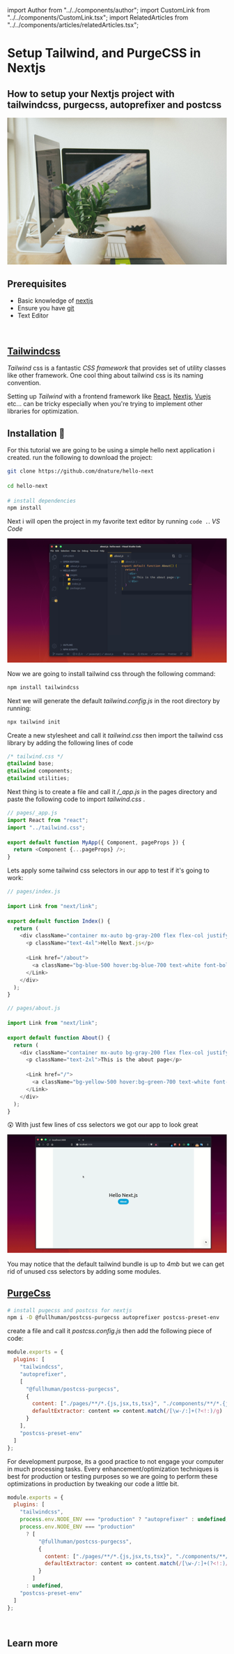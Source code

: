 import Author from "../../components/author";
import CustomLink from "../../components/CustomLink.tsx";
import RelatedArticles from "../../components/articles/relatedArticles.tsx";

# Setup Tailwind, and PurgeCSS in Nextjs

<Author/>

## How to setup your Nextjs project with tailwindcss, purgecss, autoprefixer and postcss

![how-to-setup-tailwind-purgecss-and-nextjs](/images/blog/how-to-setup-tailwind-purgecss-and-nextjs/how-to-setup-tailwind-purgecss-and-nextjs.jpg)

## Prerequisites

- Basic knowledge of [nextjs](https://nextjs.org)
- Ensure you have [git](https://git-scm.com)
- Text Editor

<br/>

## [Tailwindcss](https://tailwindcss.com/)

_Tailwind_ css is a fantastic _CSS framework_ that provides set of utility classes like other framework.
One cool thing about tailwind css is its naming convention.

Setting up _Tailwind_ with a frontend framework like [React](https://reactjs.org), [Nextjs](https://nextjs.org), [Vuejs](https://vuejs.org) etc... can be tricky especially when you're trying to implement other libraries for optimization.

## Installation 👣

For this tutorial we are going to be using a simple hello next application i created. run the following to download the project:

```bash
git clone https://github.com/dnature/hello-next

cd hello-next

# install dependencies
npm install
```

Next i will open the project in my favorite text editor by running `code .`. _VS Code_

![Hello next](/images/blog/how-to-setup-tailwind-purgecss-and-nextjs/hello-next.png)

Now we are going to install tailwind css through the following command:

```bash
npm install tailwindcss
```

Next we will generate the default _tailwind.config.js_ in the root directory by running:

```bash
npx tailwind init
```

Create a new stylesheet and call it _tailwind.css_ then import the tailwind css library by adding the following lines of code

```css
/* tailwind.css */
@tailwind base;
@tailwind components;
@tailwind utilities;
```

Next thing is to create a file and call it _/\_app.js_ in the pages directory and paste the following code to import _tailwind.css_ .

```js
// pages/_app.js
import React from "react";
import "../tailwind.css";

export default function MyApp({ Component, pageProps }) {
  return <Component {...pageProps} />;
}
```

Lets apply some tailwind css selectors in our app to test if it's going to work:

```js
// pages/index.js

import Link from "next/link";

export default function Index() {
  return (
    <div className="container mx-auto bg-gray-200 flex flex-col justify-center items-center h-screen">
      <p className="text-4xl">Hello Next.js</p>

      <Link href="/about">
        <a className="bg-blue-500 hover:bg-blue-700 text-white font-bold py-2 px-4 rounded-full">About</a>
      </Link>
    </div>
  );
}
```

```js
// pages/about.js

import Link from "next/link";

export default function About() {
  return (
    <div className="container mx-auto bg-gray-200 flex flex-col justify-center items-center h-screen">
      <p className="text-2xl">This is the about page</p>

      <Link href="/">
        <a className="bg-yellow-500 hover:bg-green-700 text-white font-bold py-2 px-4 rounded-full">Home</a>
      </Link>
    </div>
  );
}
```

<span className="text-4xl">😲</span> With just few lines of css selectors we got our app to look great

![example gif](/images/blog/how-to-setup-tailwind-purgecss-and-nextjs/tailwind-next.gif)

You may notice that the default tailwind bundle is up to _4mb_ but we can get rid of unused css selectors by adding some modules.

## [PurgeCss](/blog/remove-all-unused-css)

```bash
# install pugecss and postcss for nextjs
npm i -D @fullhuman/postcss-purgecss autoprefixer postcss-preset-env
```

create a file and call it _postcss.config.js_ then add the following piece of code:

```js
module.exports = {
  plugins: [
    "tailwindcss",
    "autoprefixer",
    [
      "@fullhuman/postcss-purgecss",
      {
        content: ["./pages/**/*.{js,jsx,ts,tsx}", "./components/**/*.{js,jsx,ts,tsx}", "./tailwind.css"],
        defaultExtractor: content => content.match(/[\w-/:]+(?<!:)/g) || []
      }
    ],
    "postcss-preset-env"
  ]
};
```

For development purpose, its a good practice to not engage your computer in much processing tasks. Every enhancement/optimization techniques is best for production or testing purposes so we are going to perform these optimizations in production by tweaking our code a little bit.

```js
module.exports = {
  plugins: [
    "tailwindcss",
    process.env.NODE_ENV === "production" ? "autoprefixer" : undefined,
    process.env.NODE_ENV === "production"
      ? [
          "@fullhuman/postcss-purgecss",
          {
            content: ["./pages/**/*.{js,jsx,ts,tsx}", "./components/**/*.{js,jsx,ts,tsx}", "./tailwind.css"],
            defaultExtractor: content => content.match(/[\w-/:]+(?<!:)/g) || []
          }
        ]
      : undefined,
    "postcss-preset-env"
  ]
};
```

<br/>

## Learn more

<div className="flex">
<RelatedArticles name="remove-all-unused-css"/> 
<RelatedArticles name="react-progressive-web-app-(pwa)"/>
</div>
